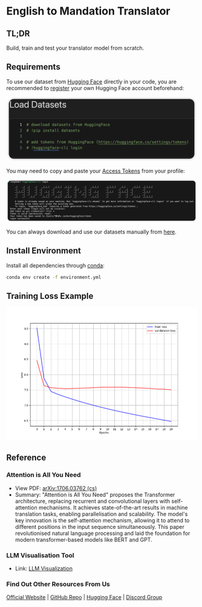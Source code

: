 # English to Mandation Translator

## TL;DR

Build, train and test your translator model from scratch.

## Requirements

To use our dataset from [Hugging Face](https://huggingface.co/SouthernCrossAI) directly in your code, you are recommended to [register](https://huggingface.co/login) your own Hugging Face account beforehand:

![huggingface](./pics/huggingface.png)

You may need to copy and paste your [Access Tokens](https://huggingface.co/settings/tokens) from your profile:

![huggingface2](./pics/huggingface2.png)

You can always download and use our datasets manually from [here](https://huggingface.co/datasets/SouthernCrossAI/English_to_Mandarin).

## Install Environment

Install all dependencies through [conda](https://conda.io/projects/conda/en/latest/user-guide/install/index.html):

```bash
conda env create -f environment.yml
```

## Training Loss Example

![loss](./pics/loss_ratio005_epoch20.png)

## Reference

### Attention is All You Need

- View PDF: [arXiv:1706.03762 (cs)](https://arxiv.org/abs/1706.03762)
- Summary: "Attention is All You Need" proposes the Transformer architecture, replacing recurrent and convolutional layers with self-attention mechanisms. It achieves state-of-the-art results in machine translation tasks, enabling parallelisation and scalability. The model's key innovation is the self-attention mechanism, allowing it to attend to different positions in the input sequence simultaneously. This paper revolutionised natural language processing and laid the foundation for modern transformer-based models like BERT and GPT.

### LLM Visualisation Tool

- Link: [LLM Visualization](https://bbycroft.net/llm)

### Find Out Other Resources From Us

[Official Website](https://www.southerncross.ai) | [GitHub Repo](https://github.com/southern-cross-ai) | [Hugging Face](https://huggingface.co/SouthernCrossAI) | [Discord Group](https://discord.com/invite/nvVkJShz6K)